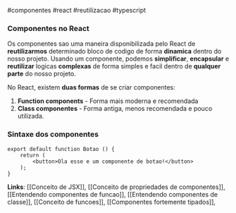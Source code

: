#componentes #react #reutilizacao #typescript

### Componentes no React
Os componentes sao uma maneira disponibilizada pelo React de **reutilizarmos** determinado bloco de codigo de forma **dinamica** dentro do nosso projeto. Usando um componente, podemos **simplificar**, **encapsular** e **reutilizar** logicas **complexas** de forma simples e facil dentro de **qualquer parte** do nosso projeto.

No React, existem **duas formas** de se criar componentes:
1. **Function components** - Forma mais moderna e recomendada
2. **Class componentes** - Forma antiga, menos recomendada e pouco utilizada.

### Sintaxe dos componentes

```tsx
export default function Botao () {
	return (
		<button>Ola esse e um componente de botao!</button>
	);
}
```

**Links**: [[Conceito de JSX]], [[Conceito de propriedades de componentes]], [[Entendendo componentes de funcao]], [[Entendendo componentes de classe]], [[Conceito de funcoes]], [[Componentes fortemente tipados]], 